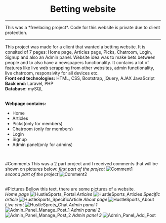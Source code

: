 <center><h1>Betting website</h1></center>
<hr>
This was a *freelacing project*.
Code for this website is private due to client protection.
<hr>
This project was made for a client that wanted a betting website. It is consited of 7 pages: Home page, Articles page, Picks, Chatroom, Login, Signup and also an Admin panel. Website idea was to make bets between people and to also have a newspapers functionality. It contains a lot of features like live web scrapping from other websites, admin functionality, live chatroom, responsivity for all devices etc.<br>
<b>Front end technologies:</b> HTML, CSS, Bootstrap, jQuery, AJAX JavaScript<br>
<b>Back end:</b> Laravel, PHP<br>
<b>Database:</b> mySQL<br><br>

<b>Webpage contains:</b><br>
<ul>
  <li>Home</li>
  <li>Articles</li>
  <li>Picks(only for members)</li>
  <li>Chatroom (only for members)</li>
  <li>Login</li>
  <li>Signup</li>
  <li>Admin panel(only for admins)</li>
</ul>
<br>

#Comments
This was a 2 part project and I received comments that will be shown on pictures below:
*first part of the project*
![Comment1](https://user-images.githubusercontent.com/35956934/77961026-83078800-72d9-11ea-8e54-764aea9fc90a.png)<br>
*second part of the project*
![Comment2](https://user-images.githubusercontent.com/35956934/77961042-8995ff80-72d9-11ea-9d59-1142a415b3aa.png)
<br>
<br>

#Pictures
Bellow this text, there are some pictures of a website.<br>
*Home page*
![HustleSports_Portal](https://user-images.githubusercontent.com/35956934/77961079-99154880-72d9-11ea-89d5-867f0f868cfb.png)
*Articles*
![HustleSports_Articles](https://user-images.githubusercontent.com/35956934/77961085-9c103900-72d9-11ea-9db7-1df679c9d89b.jpg)
*Specific article*
![HustleSports_SpecificArticle](https://user-images.githubusercontent.com/35956934/77961096-a03c5680-72d9-11ea-8342-37515feae330.jpg)
*About page*
![HustleSports_About](https://user-images.githubusercontent.com/35956934/77961099-a2061a00-72d9-11ea-817b-3cec24b6016d.jpg)
*Live chat*
![HustleSprots_Chat](https://user-images.githubusercontent.com/35956934/77961109-a4687400-72d9-11ea-8ee2-eb6346a0516c.png)
*Admin panel 1*
![Admin_Panel_Manage_Post_1](https://user-images.githubusercontent.com/35956934/77961133-ab8f8200-72d9-11ea-96d4-9ea26007f591.png)
*Admin panel 2*
![Admin_Panel_Manage_Post_2](https://user-images.githubusercontent.com/35956934/77961143-ae8a7280-72d9-11ea-9f4e-d84158f49947.png)
*Admin panel 3*
![Admin_Panel_Add_Post](https://user-images.githubusercontent.com/35956934/77961150-b0543600-72d9-11ea-8e28-663f034f8937.png)

